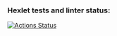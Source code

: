 ### Hexlet tests and linter status:
[![Actions Status](https://github.com/FastRabbit72/frontend-project-lvl1/workflows/hexlet-check/badge.svg)](https://github.com/FastRabbit72/frontend-project-lvl1/actions)